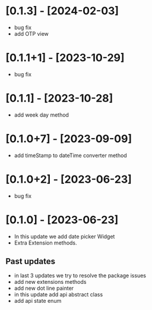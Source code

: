 # [0.1.3] - [2024-02-03]

- bug fix
- add OTP view

# [0.1.1+1] - [2023-10-29]

- bug fix

# [0.1.1] - [2023-10-28]

- add week day method

# [0.1.0+7] - [2023-09-09]

- add timeStamp to dateTime converter method

# [0.1.0+2] - [2023-06-23]

- bug fix

# [0.1.0] - [2023-06-23]

- In this update we add date picker Widget
- Extra Extension methods.

## Past updates

- in last 3 updates we try to resolve the package issues
- add new extensions methods
- add new dot line painter
- in this update add api abstract class
- add api state enum
